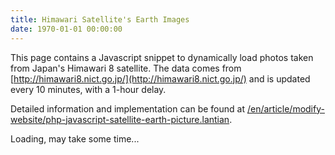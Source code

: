 ```yaml
---
title: Himawari Satellite's Earth Images
date: 1970-01-01 00:00:00
---
```


This page contains a Javascript snippet to dynamically load photos taken from
Japan's Himawari 8 satellite. The data comes from
[http://himawari8.nict.go.jp/](http://himawari8.nict.go.jp/) and is updated
every 10 minutes, with a 1-hour delay.

Detailed information and implementation can be found at
[/en/article/modify-website/php-javascript-satellite-earth-picture.lantian](/en/article/modify-website/php-javascript-satellite-earth-picture.lantian).

<p id="himawari-time">Loading, may take some time...</p>

<img id="himawari-pic" src="" />

<script>
(function(){
    var today = new Date();
    // get date for himawari picture
    t = today.getTime();
    t = t - t % 600000 - 3600000;
    today.setTime(t);
    year = today.getUTCFullYear();
    month = today.getUTCMonth() + 1;
    day = today.getUTCDate();
    hour = today.getUTCHours();
    minute = today.getUTCMinutes();
    if(month<10) month = '0' + month;
    if(day<10) day = '0' + day;
    if(hour<10) hour = '0' + hour;
    if(minute<10) minute = '0' + minute;
    document.getElementById('himawari-time').innerHTML = 'Image taken at '+today.toLocaleString();
    document.getElementById('himawari-pic').src = 'https://himawari8.nict.go.jp/img/D531106/1d/550/'+year+'/'+month+'/'+day+'/'+hour+minute+'00_0_0.png';
})();
</script>
